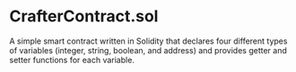 # CrafterContract.sol
A simple smart contract written in Solidity that declares four different types of variables (integer, string, boolean, and address) and provides getter and setter functions for each variable.
